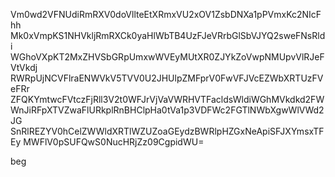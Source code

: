 Vm0wd2VFNUdiRmRXV0doVllteEtXRmxVU2xOV1ZsbDNXa1pPVmxKc2NIcFhh
Mk0xVmpKS1NHVkljRmRXCk0yaHlWbTB4UzFJeVRrbGlSbVJYQ2sweFNsRldi
WGhoVXpKT2MxZHVSbGRpUmxwWVEyMUtXR0ZJYkZoVwpNMUpvVlRJeFVtVkdj
RWRpUjNCVFlraENWVkV5TVV0U2JHUlpZMFprV0FwVFJVcEZWbXRTUzFVeFRr
ZFQKYmtwcFVtczFjRll3V2t0WFJrVjVaVWRHVTFacldsWldiWGhMVkdkd2FW
WnJiRFpXTVZwaFlURkplRnBHClpHa0tVa1p3VDFWc2FGTlNWbXgwWlVWd2JG
SnRlREZYV0hCelZWWldXRTlWZUZoaGEydzBWRlpHZGxNeApiSFJXYmsxTFEy
MWFlV0pSUFQwS0NucHRjZz09CgpidWU=

beg